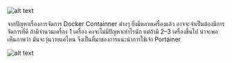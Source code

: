 
![alt text](https://miro.medium.com/max/2000/1*iGfD5vxdG4nllatyt5816g.png)

จากปัญหาเรื่องการจัดการ Docker Containner ต่างๆ ยิ่งมีหลายเครื่องแล้ว อาจจะจำเป็นต้องมีการจัดการที่ดี 
ถ้ามีจำนวนเครื่อง 1 เครื่อง คงจะไม่มีปัญหาเท่าไรนัก แต่ถ้ามี 2–3 เครื่องขึ้นไป น่าจะพอเห็นภาพว่า มันจะวุ่นวายแค่ไหน จึงเป็นที่มาของการแนะนำการใช้เจ้า Portainer

![alt text](https://miro.medium.com/max/2246/1*p9va157JDj-xZ8udlJ5YoA.gif)
